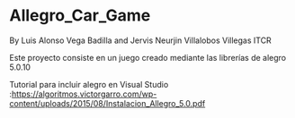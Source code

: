 # Allegro_Car_Game
 
By Luis Alonso Vega Badilla and Jervis Neurjin Villalobos Villegas ITCR

Este proyecto consiste en un juego creado mediante las librerías de alegro 5.0.10

Tutorial para incluir alegro en Visual Studio :https://algoritmos.victorgarro.com/wp-content/uploads/2015/08/Instalacion_Allegro_5.0.pdf
